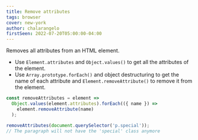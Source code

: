 ```yaml
---
title: Remove attributes
tags: browser
cover: new-york
author: chalarangelo
firstSeen: 2022-07-20T05:00:00-04:00
---
```


Removes all attributes from an HTML element.

- Use `Element.attributes` and `Object.values()` to get all the attributes of the element.
- Use `Array.prototype.forEach()` and object destructuring to get the name of each attribute and `Element.removeAttribute()` to remove it from the element.

```js
const removeAttributes = element =>
  Object.values(element.attributes).forEach(({ name }) =>
    element.removeAttribute(name)
  );
```

```js
removeAttributes(document.querySelector('p.special'));
// The paragraph will not have the 'special' class anymore
```
